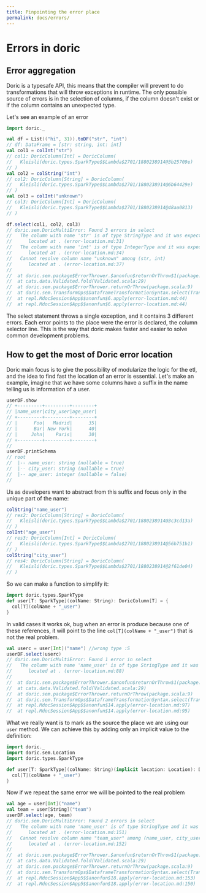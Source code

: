 ```yaml
---
title: Pinpointing the error place
permalink: docs/errors/
---
```


# Errors in doric
## Error aggregation
Doric is a typesafe API, this means that the compiler will prevent to do transformations that will throw exceptions in runtime.
The only possible source of errors is in the selection of columns, if the column doesn't exist or if the column contains an unexpected type.

Let's see an example of an error
```scala
import doric._

val df = List(("hi", 31)).toDF("str", "int")
// df: DataFrame = [str: string, int: int]
val col1 = colInt("str")
// col1: DoricColumn[Int] = DoricColumn(
//   Kleisli(doric.types.SparkType$$Lambda$2701/1880238914@3b25709e)
// )
val col2 = colString("int")
// col2: DoricColumn[String] = DoricColumn(
//   Kleisli(doric.types.SparkType$$Lambda$2701/1880238914@6b64429e)
// )
val col3 = colInt("unknown")
// col3: DoricColumn[Int] = DoricColumn(
//   Kleisli(doric.types.SparkType$$Lambda$2701/1880238914@48aa0813)
// )
```
```scala
df.select(col1, col2, col3)
// doric.sem.DoricMultiError: Found 3 errors in select
//   The column with name 'str' is of type StringType and it was expected to be IntegerType
//   	located at . (error-location.md:31)
//   The column with name 'int' is of type IntegerType and it was expected to be StringType
//   	located at . (error-location.md:34)
//   Cannot resolve column name "unknown" among (str, int)
//   	located at . (error-location.md:37)
// 
// 	at doric.sem.package$ErrorThrower.$anonfun$returnOrThrow$1(package.scala:9)
// 	at cats.data.Validated.fold(Validated.scala:29)
// 	at doric.sem.package$ErrorThrower.returnOrThrow(package.scala:9)
// 	at doric.sem.TransformOps$DataframeTransformationSyntax.select(TransformOps.scala:120)
// 	at repl.MdocSession$App$$anonfun$6.apply(error-location.md:44)
// 	at repl.MdocSession$App$$anonfun$6.apply(error-location.md:44)
```

The select statement throws a single exception, and it contains 3 different errors.
Each error points to the place were the error is declared, the column selector line.
This is the way that doric makes faster and easier to solve common development problems.

## How to get the most of Doric error location
Doric main focus is to give the possibility of modularize the logic for the etl, and the idea to find fast the location of an error is essential.
Let's make an example, imagine that we have some columns have a suffix in the name telling us is information of a user.


```scala
userDF.show
// +---------+---------+--------+
// |name_user|city_user|age_user|
// +---------+---------+--------+
// |      Foo|   Madrid|      35|
// |      Bar| New York|      40|
// |     John|    Paris|      30|
// +---------+---------+--------+
// 
userDF.printSchema
// root
//  |-- name_user: string (nullable = true)
//  |-- city_user: string (nullable = true)
//  |-- age_user: integer (nullable = false)
//
```

Us as developers want to abstract from this suffix and focus only in the unique part of the name:
```scala
colString("name_user")
// res2: DoricColumn[String] = DoricColumn(
//   Kleisli(doric.types.SparkType$$Lambda$2701/1880238914@3c3cd13a)
// )
colInt("age_user")
// res3: DoricColumn[Int] = DoricColumn(
//   Kleisli(doric.types.SparkType$$Lambda$2701/1880238914@56b751b1)
// )
colString("city_user")
// res4: DoricColumn[String] = DoricColumn(
//   Kleisli(doric.types.SparkType$$Lambda$2701/1880238914@2f61de04)
// )
```
So we can make a function to simplify it:
```scala
import doric.types.SparkType
def user[T: SparkType](colName: String): DoricColumn[T] = {
  col[T](colName + "_user")
}
```
In valid cases it works ok, bug when an error is produce because one of these references, it will point to the line `col[T](colName + "_user")` that is not the real problem.

```scala
val userc = user[Int]("name") //wrong type :S
userDF.select(userc)
// doric.sem.DoricMultiError: Found 1 error in select
//   The column with name 'name_user' is of type StringType and it was expected to be IntegerType
//   	located at . (error-location.md:88)
// 
// 	at doric.sem.package$ErrorThrower.$anonfun$returnOrThrow$1(package.scala:9)
// 	at cats.data.Validated.fold(Validated.scala:29)
// 	at doric.sem.package$ErrorThrower.returnOrThrow(package.scala:9)
// 	at doric.sem.TransformOps$DataframeTransformationSyntax.select(TransformOps.scala:120)
// 	at repl.MdocSession$App$$anonfun$14.apply(error-location.md:97)
// 	at repl.MdocSession$App$$anonfun$14.apply(error-location.md:95)
```

What we really want is to mark as the source the place we are using our `user` method. We can achieve this by adding only an implicit value to the definition:

```scala
import doric._
import doric.sem.Location
import doric.types.SparkType

def user[T: SparkType](colName: String)(implicit location: Location): DoricColumn[T] = {
  col[T](colName + "_user")
}
```
Now if we repeat the same error we will be pointed to the real problem
```scala
val age = user[Int]("name")
val team = user[String]("team")
userDF.select(age, team)
// doric.sem.DoricMultiError: Found 2 errors in select
//   The column with name 'name_user' is of type StringType and it was expected to be IntegerType
//   	located at . (error-location.md:151)
//   Cannot resolve column name "team_user" among (name_user, city_user, age_user)
//   	located at . (error-location.md:152)
// 
// 	at doric.sem.package$ErrorThrower.$anonfun$returnOrThrow$1(package.scala:9)
// 	at cats.data.Validated.fold(Validated.scala:29)
// 	at doric.sem.package$ErrorThrower.returnOrThrow(package.scala:9)
// 	at doric.sem.TransformOps$DataframeTransformationSyntax.select(TransformOps.scala:120)
// 	at repl.MdocSession$App5$$anonfun$18.apply(error-location.md:153)
// 	at repl.MdocSession$App5$$anonfun$18.apply(error-location.md:150)
```
